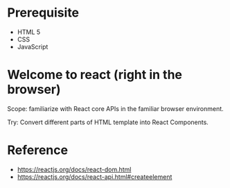 # Prerequisite

- HTML 5
- CSS
- JavaScript

# Welcome to react (right in the browser)

Scope: familiarize with React core APIs in the familiar browser environment.

Try: Convert different parts of HTML template into React Components.

# Reference

- https://reactjs.org/docs/react-dom.html
- https://reactjs.org/docs/react-api.html#createelement
